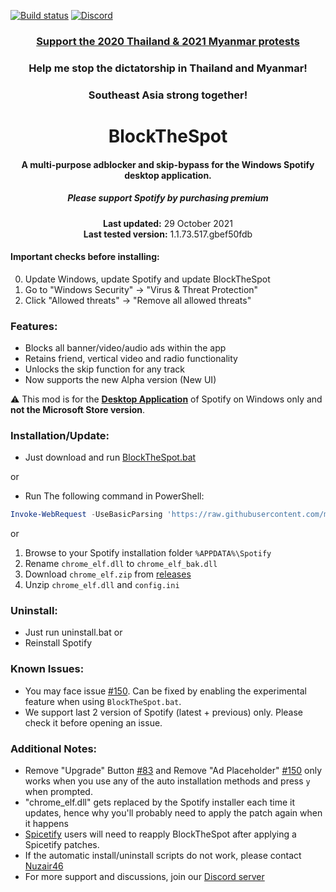 [![Build status](https://ci.appveyor.com/api/projects/status/31l6ynm0a1fhr2vs/branch/master?svg=true)](https://ci.appveyor.com/project/mrpond/blockthespot/branch/master)  [![Discord](https://discord.com/api/guilds/807273906872123412/widget.png)](https://discord.gg/p43cusgUPm)

<center>
    <h3 align="center"><a href="https://en.wikipedia.org/wiki/2020_Thai_protests">Support the 2020 Thailand & 2021 Myanmar protests</a></h3>
    <h3 align="center">Help me stop the dictatorship in Thailand and Myanmar!</h3>
    <h3 align="center">Southeast Asia strong together!</h3>
</center>

<center>
    <h1 align="center">BlockTheSpot</h1>
    <h4 align="center">A multi-purpose adblocker and skip-bypass for the <strong>Windows</strong> Spotify desktop application.</h4>
    <h5 align="center">Please support Spotify by purchasing premium</h5>
    <p align="center">
        <strong>Last updated:</strong> 29 October 2021<br>
        <strong>Last tested version:</strong> 1.1.73.517.gbef50fdb
    </p> 
</center>

#### Important checks before installing:
0. Update Windows, update Spotify and update BlockTheSpot
1. Go to "Windows Security" -> "Virus & Threat Protection"
2. Click "Allowed threats" -> "Remove all allowed threats"

### Features:
* Blocks all banner/video/audio ads within the app
* Retains friend, vertical video and radio functionality
* Unlocks the skip function for any track
* Now supports the new Alpha version (New UI)

:warning: This mod is for the [**Desktop Application**](https://www.spotify.com/download/windows/) of Spotify on Windows only and **not the Microsoft Store version**.

### Installation/Update:
* Just download and run [BlockTheSpot.bat](https://raw.githack.com/mrpond/BlockTheSpot/master/BlockTheSpot.bat)  

or

* Run The following command in PowerShell:
```ps1
Invoke-WebRequest -UseBasicParsing 'https://raw.githubusercontent.com/mrpond/BlockTheSpot/master/install.ps1' | Invoke-Expression
```

or

1. Browse to your Spotify installation folder `%APPDATA%\Spotify`
2. Rename `chrome_elf.dll` to `chrome_elf_bak.dll`
2. Download `chrome_elf.zip` from [releases](https://github.com/mrpond/BlockTheSpot/releases)
3. Unzip `chrome_elf.dll` and `config.ini` 

### Uninstall:
* Just run uninstall.bat
or
* Reinstall Spotify 

### Known Issues:  
* You may face issue [#150](https://github.com/mrpond/BlockTheSpot/issues/150). Can be fixed by enabling the experimental feature when using `BlockTheSpot.bat`.    
* We support last 2 version of Spotify (latest + previous) only. Please check it before opening an issue.

### Additional Notes:  
* Remove "Upgrade" Button [#83](https://github.com/mrpond/BlockTheSpot/issues/83) and Remove "Ad Placeholder" [#150](https://github.com/mrpond/BlockTheSpot/issues/150) only works when you use any of the auto installation methods and press `y` when prompted.  
* "chrome_elf.dll" gets replaced by the Spotify installer each time it updates, hence why you'll probably need to apply the patch again when it happens
* [Spicetify](https://github.com/khanhas/spicetify-cli) users will need to reapply BlockTheSpot after applying a Spicetify patches.
* If the automatic install/uninstall scripts do not work, please contact [Nuzair46](https://github.com/Nuzair46)
* For more support and discussions, join our [Discord server](https://discord.gg/p43cusgUPm) 
